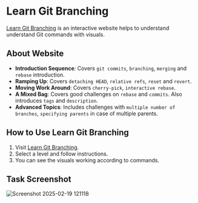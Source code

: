 # Learn Git Branching

[Learn Git Branching](https://learngitbranching.js.org/) is an interactive website helps to understand understand Git commands with visuals.

## About Website

- **Introduction Sequence**: Covers `git commits`, `branching`, `merging` and `rebase` introduction.
- **Ramping Up**: Covers `detaching HEAD`, `relative refs`, `reset` and `revert`.
- **Moving Work Around**: Covers `cherry-pick`, `interactive rebase`.
- **A Mixed Bag**: Covers good challenges on `rebase` and `commits`. Also introduces `tags` and `description`.
- **Advanced Topics**: Includes challenges with `multiple number of branches`, `specifying parents` in case of multiple parents.


## How to Use Learn Git Branching
1. Visit [Learn Git Branching](https://learngitbranching.js.org/).
2. Select a level and follow instructions.
3. You can see the visuals working according to commands.

## Task Screenshot
![Screenshot 2025-02-19 121118](https://github.com/user-attachments/assets/e4d7ad71-737f-43f2-974e-29fd87b829e6)

